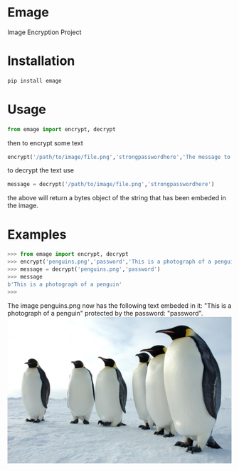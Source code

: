 # Emage
Image Encryption Project

# Installation
```python
pip install emage
```

# Usage
```python
from emage import encrypt, decrypt
```

then to encrypt some text

```python
encrypt('/path/to/image/file.png','strongpasswordhere','The message to be encryped')
```

to decrypt the text use

```python
message = decrypt('/path/to/image/file.png','strongpasswordhere')
```

the above will return a bytes object of the string that has been embeded in the image.

# Examples
```python
>>> from emage import encrypt, decrypt
>>> encrypt('penguins.png','password','This is a photograph of a penguin')
>>> message = decrypt('penguins.png','password')
>>> message
b'This is a photograph of a penguin'
>>> 
```
The image penguins.png now has the following text embeded in it: "This is a photograph of a penguin" protected by the password: "password".
![Penguin](/examples/penguins.png?raw=true "Penguin")
